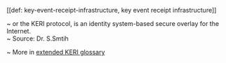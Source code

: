 [[def: key-event-receipt-infrastructure, key event receipt infrastructure]]

~ or the KERI protocol, is an identity system-based secure overlay for the Internet.  
~ Source: Dr. S.Smtih

~ More in <a href="https://weboftrust.github.io/WOT-terms/docs/glossary/key-event-receipt-infrastructure">extended KERI glossary</a>
